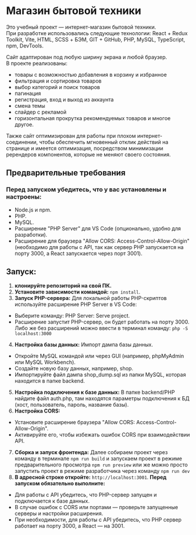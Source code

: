 # Магазин бытовой техники

Это учебный проект — интернет-магазин бытовой техники.  
При разработке использовались следующие технологии: React + Redux Toolkit, Vite, HTML, SCSS + БЭМ, GIT + GitHub, PHP, MySQL, TypeScript, npm, DevTools.  

Сайт адаптирован под любую ширину экрана и любой браузер.  
В проекте реализованы:  
- товары с возможностью добавления в корзину и избранное  
- фильтрация и сортировка товаров  
- выбор категорий и поиск товаров  
- пагинация  
- регистрация, вход и выход из аккаунта  
- смена темы  
- слайдер с рекламой  
- горизонтальная прокрутка рекомендуемых товаров и многое другое.  

Также сайт оптимизирован для работы при плохом интернет-соединении, чтобы обеспечить мгновенный отклик действий на странице и имеется оптимизация, посредством минимизации ререндеров компонентов, которые не меняют своего состояния.

## Предварительные требования

### Перед запуском убедитесь, что у вас установлены и настроены:
- Node.js и npm.
- PHP.
- MySQL.
- Расширение "PHP Server" для VS Code (опционально, удобно для разработки).
- Расширение для браузера "Allow CORS: Access-Control-Allow-Origin" (необходимо для работы с 
API, так как сервер PHP запускается на порту 3000, а React запускается через порт 3001).

## Запуск:

1. **клонируйте репозиторий на свой ПК.**
2. **Установите зависимости командой:** `npm install`.
3. **Запуск PHP-сервера:**
Для локальной работы PHP-скриптов используйте расширение PHP Server в VS Code:
- Выберите команду: PHP Server: Serve project.
- Расширение запустит PHP-сервер, он будет работать на порту 3000.
Либо же без расширений можно ввести в терминал команду: `php -S localhost:3000`
4. **Настройка базы данных:**
Импорт дампа базы данных.
- Откройте MySQL командой или через GUI (например, phpMyAdmin или MySQL Workbench).
- Создайте новую базу данных, например, shop.
- Импортируйте файл дампа shop_dump.sql из папки MySQL, которая находится в папке backend.
5. **Настройка подключения к базе данных:**
В папке backend/PHP найдите файл auth.php, там находятся параметры подключения к БД (хост, пользователь, пароль, название базы).
6. **Настройка CORS:**
- Установите расширение браузера "Allow CORS: Access-Control-Allow-Origin".
- Активируйте его, чтобы избежать ошибок CORS при взаимодействии API.
7. **Сборка и запуск фронтенда:**
Далее собираем проект через команду в терминале `npm run build` и запускаем проект в режиме предварительного просмотра `npm run preview` или же можно просто запустить проект в режиме разработчика через команду `npm run dev`
8. **В адресной строке откройте:** `http://localhost:3001`. 
**Перед запуском обязательно выполните:**
- Для работы с API убедитесь, что PHP-сервер запущен и подключается к базе данных.
- В случае ошибок с CORS или портами — проверьте запущенные серверы и настройки расширения.
- При необходимости, для работы с API убедитесь, что PHP сервер работает на порту 3000, а React —  на 3001.